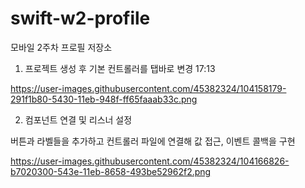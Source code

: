 # swift-w2-profile
모바일 2주차 프로필 저장소

1. 프로젝트 생성 후 기본 컨트롤러를 탭바로 변경 17:13

https://user-images.githubusercontent.com/45382324/104158179-291f1b80-5430-11eb-948f-ff65faaab33c.png

2.  컴포넌트 연결 및 리스너 설정

버튼과 라벨들을 추가하고 컨트롤러 파일에 연결해 값 접근, 이벤트 콜백을 구현

https://user-images.githubusercontent.com/45382324/104166826-b7020300-543e-11eb-8658-493be52962f2.png
